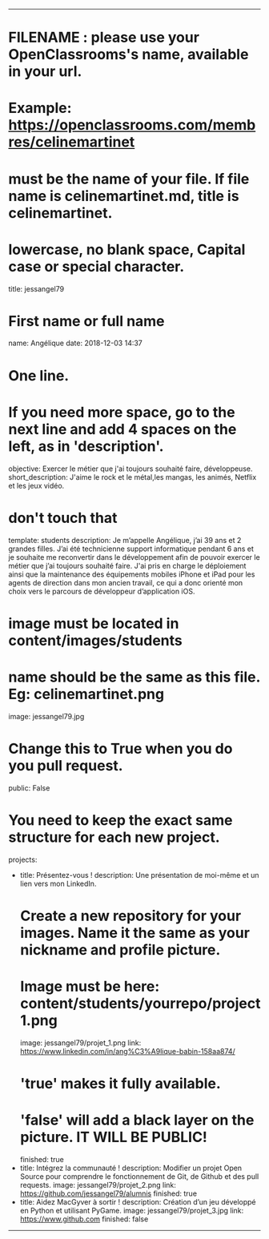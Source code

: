 ---

# FILENAME : please use your OpenClassrooms's name, available in your url.
# Example: https://openclassrooms.com/membres/celinemartinet
# must be the name of your file. If file name is celinemartinet.md, title is celinemartinet.
# lowercase, no blank space, Capital case or special character.
title: jessangel79

# First name or full name
name: Angélique
date: 2018-12-03 14:37

# One line.
# If you need more space, go to the next line and add 4 spaces on the left, as in 'description'.
objective: Exercer le métier que j'ai toujours souhaité faire, développeuse.
short_description: J'aime le rock et le métal,les mangas, les animés, Netflix et les jeux vidéo.

# don't touch that
template: students
description:
	Je m’appelle Angélique, j’ai 39 ans et 2 grandes filles.
	J’ai été technicienne support informatique pendant 6 ans et je souhaite me reconvertir
	dans le développement afin de pouvoir exercer le métier que j’ai toujours souhaité faire.
	J'ai pris en charge le déploiement ainsi que la maintenance des équipements mobiles
	iPhone et iPad pour les agents de direction dans mon ancien travail, ce qui a
	donc orienté mon choix vers le parcours de développeur d’application iOS.
    
# image must be located in content/images/students
# name should be the same as this file. Eg: celinemartinet.png
image: jessangel79.jpg

# Change this to True when you do you pull request.
public: False

# You need to keep the exact same structure for each new project.
projects:
  - title: Présentez-vous !
    description: Une présentation de moi-même et un lien vers mon LinkedIn.
    # Create a new repository for your images. Name it the same as your nickname and profile picture.
    # Image must be here: content/students/yourrepo/project1.png
    image: jessangel79/projet_1.png
    link: https://www.linkedin.com/in/ang%C3%A9lique-babin-158aa874/
    # 'true' makes it fully available.
    # 'false' will add a black layer on the picture. IT WILL BE PUBLIC!
    finished: true
  - title: Intégrez la communauté !
    description: Modifier un projet Open Source pour comprendre le fonctionnement de Git, de Github et des pull requests. 
    image: jessangel79/projet_2.png
    link: https://github.com/jessangel79/alumnis
    finished: true
  - title: Aidez MacGyver à sortir !
    description: Création d’un jeu développé en Python et utilisant PyGame.
    image: jessangel79/projet_3.jpg
    link: https://www.github.com
    finished: false
---